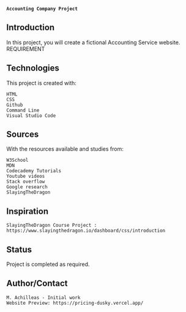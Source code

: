 **`Accounting Company Project`**

## Introduction

In this project, you will create a fictional Accounting Service website. 
REQUIREMENT



## Technologies

This project is created with:

    HTML
    CSS
    Github
    Command Line
    Visual Studio Code

## Sources

With the resources available and studies from:

    W3School
    MDN
    Codecademy Tutorials
    Youtube videos
    Stack overflow
    Google research
    SlayingTheDragon

## Inspiration

    SlayingTheDragon Course Project : https://www.slayingthedragon.io/dashboard/css/introduction

## Status

Project is completed as required.

## Author/Contact

    M. Achilleas - Initial work
    Website Preview: https://pricing-dusky.vercel.app/
    
